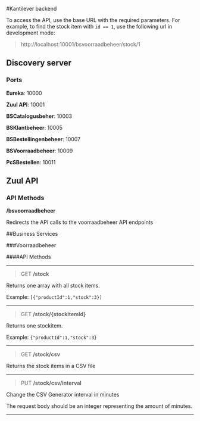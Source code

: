 #Kantilever backend

To access the API, use the base URL with the required parameters.
For example, to find the stock item with `id == 1`, use the following url in development mode:

>http://localhost:10001/bsvoorraadbeheer/stock/1

## Discovery server

### Ports

**Eureka**: 10000

**Zuul API**: 10001

**BSCatalogusbeher**: 10003

**BSKlantbeheer**: 10005

**BSBestellingenbeheer**: 10007

**BSVoorraadbeheer**: 10009

**PcSBestellen**: 10011

## Zuul API

### API Methods

**/bsvoorraadbeheer**

Redirects the API calls to the voorraadbeheer API endpoints

##Business Services

###Voorraadbeheer

####API Methods

---

> GET **/stock**

Returns one array with all stock items.

Example: `[{"productId":1,"stock":3}]`

---

> GET **/stock/{stockitemId}**

Returns one stockitem.

Example: `{"productId":1,"stock":3}`

---

> GET **/stock/csv**

Returns the stock items in a CSV file

---

> PUT **/stock/csv/interval**

Change the CSV Generator interval in minutes

The request body should be an integer representing the amount of minutes.

---